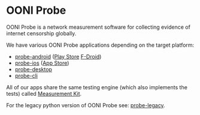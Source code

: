 # OONI Probe

OONI Probe is a network measurement software for collecting evidence of internet censorship globally.

We have various OONI Probe applications depending on the target platform:

* [probe-android](/ooni/probe-android) ([Play Store](https://play.google.com/store/apps/details?id=org.openobservatory.ooniprobe) [F-Droid](https://f-droid.org/repository/browse/?fdid=org.openobservatory.ooniprobe))
* [probe-ios](/ooni/probe-ios) ([App Store](https://itunes.apple.com/us/app/id1199566366))
* [probe-desktop](/ooni/probe-desktop)
* [probe-cli](/ooni/probe-cli)

All of our apps share the same testing engine (which also implements the tests)
called [Measurement Kit](/measurement-kit/measurement-kit).

For the legacy python version of OONI Probe see: [probe-legacy](/ooni/probe-legacy).
